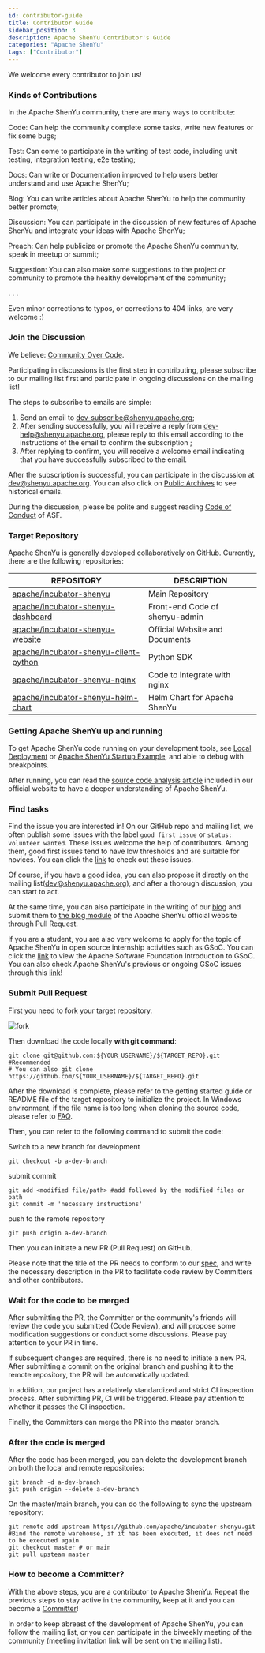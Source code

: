 ```yaml
---
id: contributor-guide
title: Contributor Guide
sidebar_position: 3
description: Apache ShenYu Contributor's Guide
categories: "Apache ShenYu"
tags: ["Contributor"]
---
```


We welcome every contributor to join us!

### Kinds of Contributions

In the Apache ShenYu community, there are many ways to contribute:

Code: Can help the community complete some tasks, write new features or fix some bugs;

Test: Can come to participate in the writing of test code, including unit testing, integration testing, e2e testing;

Docs: Can write or Documentation improved to help users better understand and use Apache ShenYu;

Blog: You can write articles about Apache ShenYu to help the community better promote;

Discussion: You can participate in the discussion of new features of Apache ShenYu and integrate your ideas with Apache ShenYu;

Preach: Can help publicize or promote the Apache ShenYu community, speak in meetup or summit;

Suggestion: You can also make some suggestions to the project or community to promote the healthy development of the community;

. . .

Even minor corrections to typos, or corrections to 404 links, are very welcome :)

### Join the Discussion

We believe: [Community Over Code](https://www.apache.org/theapacheway/index.html).

Participating in discussions is the first step in contributing, please subscribe to our mailing list first and participate in ongoing discussions on the mailing list!

The steps to subscribe to emails are simple:

1. Send an email to [dev-subscribe@shenyu.apache.org](mailto:dev-subscribe@shenyu.apache.org);
2. After sending successfully, you will receive a reply from [dev-help@shenyu.apache.org](mailto:dev-help@shenyu.apache.org), please reply to this email according to the instructions of the email to confirm the subscription ;
3. After replying to confirm, you will receive a welcome email indicating that you have successfully subscribed to the email.

After the subscription is successful, you can participate in the discussion at [dev@shenyu.apache.org](mailto:dev@shenyu.apache.org). You can also click on [Public Archives](https://lists.apache.org/list.html?dev@shenyu.apache.org) to see historical emails.

During the discussion, please be polite and suggest reading [Code of Conduct](https://www.apache.org/foundation/policies/conduct.html) of ASF.

### Target Repository

Apache ShenYu is generally developed collaboratively on GitHub. Currently, there are the following repositories:

| REPOSITORY                                                   | DESCRIPTION                    |
| ------------------------------------------------------------ | ------------------------------ |
| [apache/incubator-shenyu](https://github.com/apache/incubator-shenyu) | Main Repository                |
| [apache/incubator-shenyu-dashboard](https://github.com/apache/incubator-shenyu-dashboard) | Front-end Code of shenyu-admin |
| [apache/incubator-shenyu-website](https://github.com/apache/incubator-shenyu-website) | Official Website and Documents |
| [apache/incubator-shenyu-client-python](https://github.com/apache/incubator-shenyu-client-python) | Python SDK                     |
| [apache/incubator-shenyu-nginx](https://github.com/apache/incubator-shenyu-nginx) | Code to integrate with nginx   |
| [apache/incubator-shenyu-helm-chart](https://github.com/apache/incubator-shenyu-helm-chart) | Helm Chart for Apache ShenYu   |

### Getting Apache ShenYu up and running

To get Apache ShenYu code running on your development tools, see [Local Deployment](../docs/deployment/deployment-local) or [Apache ShenYu Startup Example](../blog/Start-SourceCode-Analysis-Start-Demo), and able to debug with breakpoints.

After running, you can read the [source code analysis article](../blog) included in our official website to have a deeper understanding of Apache ShenYu.

### Find tasks

Find the issue you are interested in! On our GitHub repo and mailing list, we often publish some issues with the label `good first issue` or `status: volunteer wanted`. These issues welcome the help of contributors. Among them, good first issues tend to have low thresholds and are suitable for novices. You can click the [link](https://github.com/apache/incubator-shenyu/issues?q=is%3Aopen+is%3Aissue+label%3A%22good+first+issue%22%2C%22status%3A+volunteer+wanted%22) to check out these issues.

Of course, if you have a good idea, you can also propose it directly on the mailing list(dev@shenyu.apache.org), and after a thorough discussion, you can start to act.

At the same time, you can also participate in the writing of our [blog](../blog) and submit them to [the blog module](https://github.com/apache/incubator-shenyu-website/tree/main/blog) of the Apache ShenYu official website through Pull Request.

If you are a student, you are also very welcome to apply for the topic of Apache ShenYu in open source internship activities such as GSoC. You can click the [link](https://community.apache.org/gsoc.html) to view the Apache Software Foundation Introduction to GSoC. You can also check Apache ShenYu's previous or ongoing GSoC issues through this [link](https://github.com/apache/incubator-shenyu/issues?q=is%3Aopen+is%3Aissue+label%3Agsoc)!

### Submit Pull Request

First you need to fork your target repository.

![fork](/img/community/fork.png)

Then download the code locally **with git command**:

```shell
git clone git@github.com:${YOUR_USERNAME}/${TARGET_REPO}.git #Recommended
# You can also git clone https://github.com/${YOUR_USERNAME}/${TARGET_REPO}.git
````

After the download is complete, please refer to the getting started guide or README file of the target repository to initialize the project. In Windows environment, if the file name is too long when cloning the source code, please refer to [FAQ](./12-faq).

Then, you can refer to the following command to submit the code:

Switch to a new branch for development

```shell
git checkout -b a-dev-branch
```

submit commit

```shell
git add <modified file/path> #add followed by the modified files or path
git commit -m 'necessary instructions'
```

push to the remote repository

```shell
git push origin a-dev-branch
```

Then you can initiate a new PR (Pull Request) on GitHub.

Please note that the title of the PR needs to conform to our [spec](./2-issue-pr.md), and write the necessary description in the PR to facilitate code review by Committers and other contributors.

### Wait for the code to be merged

After submitting the PR, the Committer or the community's friends will review the code you submitted (Code Review), and will propose some modification suggestions or conduct some discussions. Please pay attention to your PR in time.

If subsequent changes are required, there is no need to initiate a new PR. After submitting a commit on the original branch and pushing it to the remote repository, the PR will be automatically updated.

In addition, our project has a relatively standardized and strict CI inspection process. After submitting PR, CI will be triggered. Please pay attention to whether it passes the CI inspection.

Finally, the Committers can merge the PR into the master branch.

### After the code is merged

After the code has been merged, you can delete the development branch on both the local and remote repositories:

```shell
git branch -d a-dev-branch
git push origin --delete a-dev-branch
````

On the master/main branch, you can do the following to sync the upstream repository:

```shell
git remote add upstream https://github.com/apache/incubator-shenyu.git #Bind the remote warehouse, if it has been executed, it does not need to be executed again
git checkout master # or main
git pull upsteam master
````

### How to become a Committer?

With the above steps, you are a contributor to Apache ShenYu. Repeat the previous steps to stay active in the community, keep at it and you can become a [Committer](./committer)!

In order to keep abreast of the development of Apache ShenYu, you can follow the mailing list, or you can participate in the biweekly meeting of the community (meeting invitation link will be sent on the mailing list).
